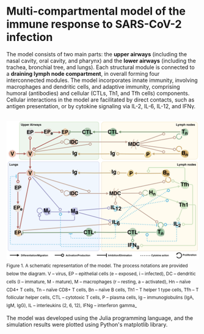 # Multi-compartmental model of the immune response to SARS-CoV-2 infection

The model consists of two main parts: the **upper airways** (including the nasal cavity, oral cavity, and pharynx) and the **lower airways** (including the trachea, bronchial tree, and lungs). Each structural module is connected to a **draining lymph node compartment**, in overall forming four interconnected modules. The model incorporates innate immunity, involving macrophages and dendritic cells, and adaptive immunity, comprising humoral (antibodies) and cellular (CTLs, Th1, and Tfh cells) components. Cellular interactions in the model are facilitated by direct contacts, such as antigen presentation, or by cytokine signaling via IL-2, IL-6, IL-12, and IFNγ.

<br>

<div style="display: inline-block;">
  <img src="supplementary/conceptual_scheme.png" alt="A schematic representation of the model" width="600" />
</div>
<sub>Figure 1. A schematic representation of the model. The process notations are provided below the diagram. V – virus, EP – epithelial cells (e – exposed, i – infected), DC – dendritic cells (I – immature, M - mature), M – macrophages (r – resting, a – activated), Hn – naïve CD4+ T cells, Tn – naïve CD8+ T cells, Bn – naïve B cells, Th1 – T helper 1 type cells, Tfh – T follicular helper cells, CTL – cytotoxic T cells, P – plasma cells, Ig – immunoglobulins (IgA, IgM, IgG), IL – interleukins (2, 6, 12), IFNg – interferon gamma_</sub>

<br>
<br>
The model was developed using the Julia programming language, and the simulation results were plotted using Python's matplotlib library.
